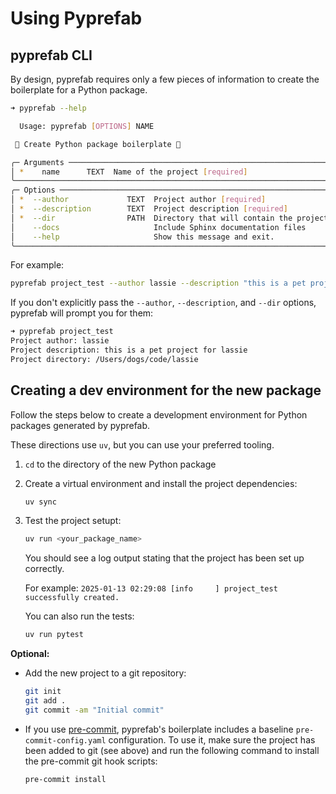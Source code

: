 # Using Pyprefab

## pyprefab CLI

By design, pyprefab requires only a few pieces of information to create the
boilerplate for a Python package.

```sh
➜ pyprefab --help

  Usage: pyprefab [OPTIONS] NAME

 🐍 Create Python package boilerplate 🐍

╭─ Arguments ─────────────────────────────────────────────────────────────────────────╮
│ *    name      TEXT  Name of the project [required]                                 │
╰─────────────────────────────────────────────────────────────────────────────────────╯
╭─ Options ───────────────────────────────────────────────────────────────────────────╮
│ *  --author             TEXT  Project author [required]                             │
│ *  --description        TEXT  Project description [required]                        │
│ *  --dir                PATH  Directory that will contain the project [required]    │
│    --docs                     Include Sphinx documentation files                    │
│    --help                     Show this message and exit.                           │
╰─────────────────────────────────────────────────────────────────────────────────────╯
```

For example:

```sh
pyprefab project_test --author lassie --description "this is a pet project for lassie" --dir ~/code/lassie
```

If you don't explicitly pass the `--author`, `--description`, and `--dir` options,
pyprefab will prompt you for them:

```sh
➜ pyprefab project_test
Project author: lassie
Project description: this is a pet project for lassie
Project directory: /Users/dogs/code/lassie
```

## Creating a dev environment for the new package

Follow the steps below to create a development environment for Python packages
generated by pyprefab.

These directions use `uv`, but you can use your preferred tooling.

1. `cd` to the directory of the new Python package

2. Create a virtual environment and install the project dependencies:

    ```sh
    uv sync
    ```

3. Test the project setupt:

    ```sh
    uv run <your_package_name>
    ```

    You should see a log output stating that the project has been set up correctly.

    For example:
    `2025-01-13 02:29:08 [info     ] project_test successfully created.`

    You can also run the tests:

    ```sh
    uv run pytest
    ```

**Optional:**

- Add the new project to a git repository:

    ```sh
    git init
    git add .
    git commit -am "Initial commit"
    ```

- If you use [pre-commit](https://pre-commit.com/), pyprefab's boilerplate
includes a baseline `pre-commit-config.yaml` configuration. To use it, make
sure the project has been added to git (see above) and run the following
command to install the pre-commit git hook scripts:

    ```sh
    pre-commit install
    ```
